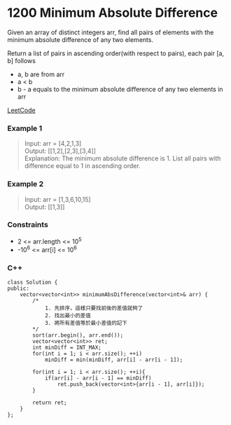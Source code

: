 # 1200 Minimum Absolute Difference

Given an array of distinct integers arr, find all pairs of elements with the minimum absolute difference of any two elements.

Return a list of pairs in ascending order(with respect to pairs), each pair [a, b] follows

* a, b are from arr
* a < b
* b - a equals to the minimum absolute difference of any two elements in arr

[LeetCode](https://leetcode.cn/problems/minimum-absolute-difference/)

### Example 1

>Input: arr = [4,2,1,3]  
Output: [[1,2],[2,3],[3,4]]  
Explanation: The minimum absolute difference is 1. List all pairs with difference equal to 1 in ascending order.  

### Example 2

>Input: arr = [1,3,6,10,15]  
Output: [[1,3]]  
 

### Constraints

* 2 <= arr.length <= 10<sup>5</sup>
* -10<sup>6</sup> <= arr[i] <= 10<sup>6</sup>

### C++ 

```
class Solution {
public:
    vector<vector<int>> minimumAbsDifference(vector<int>& arr) {
        /*
            1. 先排序，這樣只要找前後的差值就夠了
            2. 找出最小的差值
            3. 將所有差值等於最小差值的記下   
        */
        sort(arr.begin(), arr.end());
        vector<vector<int>> ret;
        int minDiff = INT_MAX;
        for(int i = 1; i < arr.size(); ++i)
            minDiff = min(minDiff, arr[i] - arr[i - 1]);
        
        for(int i = 1; i < arr.size(); ++i){
            if(arr[i] - arr[i - 1] == minDiff)
                ret.push_back(vector<int>{arr[i - 1], arr[i]});
        }

        return ret;
    }
};
```